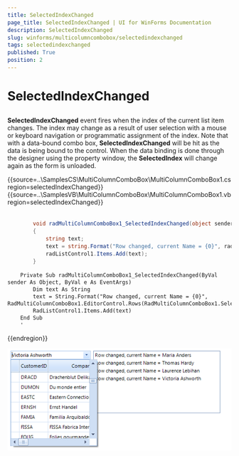 ```yaml
---
title: SelectedIndexChanged
page_title: SelectedIndexChanged | UI for WinForms Documentation
description: SelectedIndexChanged
slug: winforms/multicolumncombobox/selectedindexchanged
tags: selectedindexchanged
published: True
position: 2
---
```


# SelectedIndexChanged



## 

__SelectedIndexChanged__ event fires when the index of the current list item changes. The index may change as a result of user selection with a mouse or keyboard navigation or programmatic assignment of the index. Note that with a data-bound combo box, __SelectedIndexChanged__ will be hit as the data is being bound to the control. When the data binding is done through the designer using the property window, the __SelectedIndex__ will change again as the form is unloaded.

{{source=..\SamplesCS\MultiColumnComboBox\MultiColumnComboBox1.cs region=selectedIndexChanged}} 
{{source=..\SamplesVB\MultiColumnComboBox\MultiColumnComboBox1.vb region=selectedIndexChanged}} 

````C#
            
        void radMultiColumnComboBox1_SelectedIndexChanged(object sender, EventArgs e)
        {
            string text;
            text = string.Format("Row changed, current Name = {0}", radMultiColumnComboBox1.EditorControl.Rows[radMultiColumnComboBox1.SelectedIndex].Cells["ContactName"].Value);
            radListControl1.Items.Add(text);
        }
````
````VB.NET
    Private Sub radMultiColumnComboBox1_SelectedIndexChanged(ByVal sender As Object, ByVal e As EventArgs)
        Dim text As String
        text = String.Format("Row changed, current Name = {0}", RadMultiColumnComboBox1.EditorControl.Rows(RadMultiColumnComboBox1.SelectedIndex).Cells("ContactName").Value)
        RadListControl1.Items.Add(text)
    End Sub
    '
````

{{endregion}} 

![multicolumncombobox-selectedindexchanged 001](images/multicolumncombobox-selectedindexchanged001.png)
